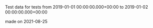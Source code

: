 Test data for tests
from 2019-01-01 00:00:00.000+00:00 to 2019-01-02 00:00:00.000+00:00

made on 2021-08-25
